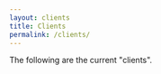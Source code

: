 ```yaml
---
layout: clients
title: Clients
permalink: /clients/
---
```


The following are the current "clients". 
